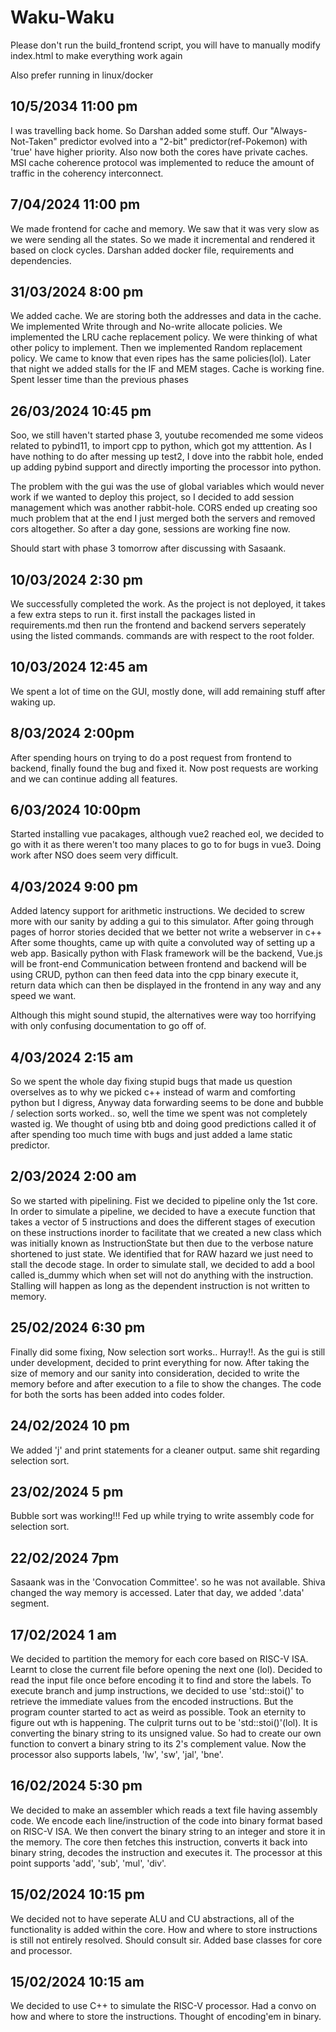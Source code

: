 # Waku-Waku

Please don't run the build_frontend script,
you will have to manually modify index.html to make
everything work again

Also prefer running in linux/docker

## 10/5/2034 11:00 pm

I was travelling back home. So Darshan added some stuff.
Our "Always-Not-Taken" predictor evolved into a "2-bit" predictor(ref-Pokemon) with 'true' have higher priority.
Also now both the cores have private caches.
MSI cache coherence protocol was implemented to reduce the amount of traffic in the coherency interconnect.

## 7/04/2024 11:00 pm

We made frontend for cache and memory.
We saw that it was very slow as we were sending all the states.
So we made it incremental and rendered it based on clock cycles.
Darshan added docker file, requirements and dependencies.

## 31/03/2024 8:00 pm

We added cache. We are storing both the addresses and data in the cache.
We implemented Write through and No-write allocate policies.
We implemented the LRU cache replacement policy.
We were thinking of what other policy to implement. Then we implemented Random replacement policy.
We came to know that even ripes has the same policies(lol).
Later that night we added stalls for the IF and MEM stages.
Cache is working fine. Spent lesser time than the previous phases

## 26/03/2024 10:45 pm

Soo, we still haven't started phase 3, youtube recomended me some videos related to pybind11, to import cpp to
python, which got my atttention. As I have nothing to do after messing up test2, I dove into the rabbit hole,
ended up adding pybind support and directly importing the processor into python.

The problem with the gui was the use of global variables which would never work if we wanted to deploy this project,
so I decided to add session management which was another rabbit-hole. CORS ended up creating soo much problem that at the
end I just merged both the servers and removed cors altogether. So after a day gone, sessions are working fine now.

Should start with phase 3 tomorrow after discussing with Sasaank.

## 10/03/2024 2:30 pm

We successfully completed the work. As the project is not deployed, it takes a few extra steps to run it.
first install the packages listed in requirements.md then run the frontend and backend servers seperately using the listed
commands. commands are with respect to the root folder.

## 10/03/2024 12:45 am

We spent a lot of time on the GUI, mostly done, will add remaining stuff after waking up.

## 8/03/2024 2:00pm

After spending hours on trying to do a post request from frontend to backend, finally found the bug and fixed it.
Now post requests are working and we can continue adding all features.

## 6/03/2024 10:00pm

Started installing vue pacakages, although vue2 reached eol, we decided to go with it as there weren't too many places
to go to for bugs in vue3. Doing work after NSO does seem very difficult.

## 4/03/2024 9:00 pm

Added latency support for arithmetic instructions.
We decided to screw more with our sanity by adding a gui to this simulator.
After going through pages of horror stories decided that we better not write a webserver in c++
After some thoughts, came up with quite a convoluted way of setting up a web app.
Basically python with Flask framework will be the backend, Vue.js will be front-end
Communication between frontend and backend will be using CRUD, python can then feed data into the
cpp binary execute it, return data which can then be displayed in the frontend in any way and any speed we want.

Although this might sound stupid, the alternatives were way too horrifying with only confusing documentation to
go off of.

## 4/03/2024 2:15 am

So we spent the whole day fixing stupid bugs that made us question overselves as to why we picked c++ instead of
warm and comforting python but I digress, Anyway data forwarding seems to be done and bubble / selection sorts
worked.. so, well the time we spent was not completely wasted ig. We thought of using btb and doing good predictions
called it of after spending too much time with bugs and just added a lame static predictor.

## 2/03/2024 2:00 am

So we started with pipelining. Fist we decided to pipeline only the 1st core. In order to simulate a pipeline,
we decided to have a execute function that takes a vector of 5 instructions and does the different stages
of execution on these instructions inorder to facilitate that we created a new class which was initially known as
InstructionState but then due to the verbose nature shortened to just state. We identified that for RAW hazard
we just need to stall the decode stage. In order to simulate stall, we decided to add a bool called is_dummy which
when set will not do anything with the instruction.
Stalling will happen as long as the dependent instruction is not written to memory.

## 25/02/2024 6:30 pm

Finally did some fixing, Now selection sort works.. Hurray!!. As the gui is still under development,
decided to print everything for now. After taking the size of memory and our sanity into consideration,
decided to write the memory before and after execution to a file to show the changes.
The code for both the sorts has been added into codes folder.

## 24/02/2024 10 pm

We added 'j' and print statements for a cleaner output.
same shit regarding selection sort.

## 23/02/2024 5 pm

Bubble sort was working!!!
Fed up while trying to write assembly code for selection sort.

## 22/02/2024 7pm

Sasaank was in the 'Convocation Committee'. so he was not available.
Shiva changed the way memory is accessed.
Later that day, we added '.data' segment.

## 17/02/2024 1 am

We decided to partition the memory for each core based on RISC-V ISA.
Learnt to close the current file before opening the next one (lol).
Decided to read the input file once before encoding it to find and store the labels.
To execute branch and jump instructions, we decided to use 'std::stoi()' to retrieve the immediate values from the encoded instructions.
But the program counter started to act as weird as possible.
Took an eternity to figure out wth is happening.
The culprit turns out to be 'std::stoi()'(lol).
It is converting the binary string to its unsigned value.
So had to create our own function to convert a binary string to its 2's complement value.
Now the processor also supports labels, 'lw', 'sw', 'jal', 'bne'.

## 16/02/2024 5:30 pm

We decided to make an assembler which reads a text file having assembly code.
We encode each line/instruction of the code into binary format based on RISC-V ISA.
We then convert the binary string to an integer and store it in the memory.
The core then fetches this instruction, converts it back into binary string, decodes the instruction and executes it.
The processor at this point supports 'add', 'sub', 'mul', 'div'.

## 15/02/2024 10:15 pm

We decided not to have seperate ALU and CU abstractions, all of the functionality is added within the core.
How and where to store instructions is still not entirely resolved. Should consult sir.
Added base classes for core and processor.

## 15/02/2024 10:15 am

We decided to use C++ to simulate the RISC-V processor. Had a convo on how and where to store the instructions. Thought of encoding'em in binary.
